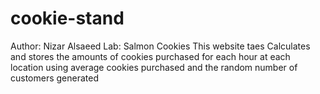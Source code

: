 # cookie-stand

Author: Nizar Alsaeed
Lab: Salmon Cookies
This website taes Calculates and stores the amounts of cookies purchased for each hour at each location using average cookies purchased and the random number of customers generated